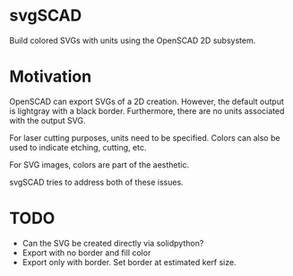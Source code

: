 # svgSCAD
Build colored SVGs with units using the OpenSCAD 2D subsystem.

# Motivation
OpenSCAD can export SVGs of a 2D creation.
However, the default output is lightgray with a black border.
Furthermore, there are no units associated with the output SVG.

For laser cutting purposes, units need to be specified.
Colors can also be used to indicate etching, cutting, etc.

For SVG images, colors are part of the aesthetic.

svgSCAD tries to address both of these issues.

# TODO
* Can the SVG be created directly via solidpython?
* Export with no border and fill color
* Export only with border. Set border at estimated kerf size.


